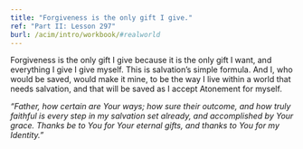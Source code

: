 ```yaml
---
title: "Forgiveness is the only gift I give."
ref: "Part II: Lesson 297"
burl: /acim/intro/workbook/#realworld
---
```


Forgiveness is the only gift I give because it is the only gift I want,
and everything I give I give myself. This is salvation’s simple formula.
And I, who would be saved, would make it mine, to be the way I live
within a world that needs salvation, and that will be saved as I accept
Atonement for myself.

*“Father, how certain are Your ways; how sure their outcome, and how
truly faithful is every step in my salvation set already, and
accomplished by Your grace. Thanks be to You for Your eternal gifts, and
thanks to You for my Identity.”*

